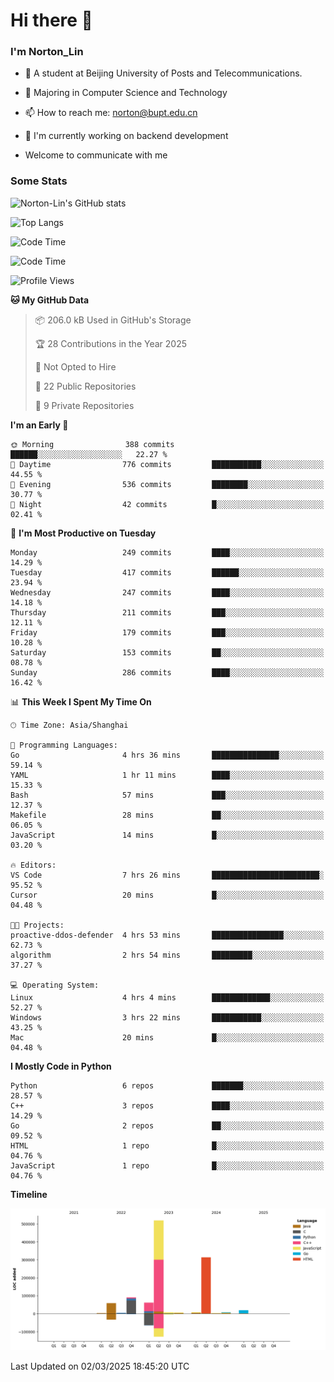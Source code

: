 
# Hi there 👋

### I'm Norton_Lin
- 🏫 A student at Beijing University of Posts and Telecommunications.
- 🌱 Majoring in Computer Science and Technology
- 📫 How to reach me: norton@bupt.edu.cn
- 🌱 I'm currently working on backend development

- Welcome to communicate with me

### Some Stats
![Norton-Lin's GitHub stats](https://github-readme-stats.vercel.app/api?username=Norton-Lin&count_private=true&show_icons=true&theme=radical)

![Top Langs](https://github-readme-stats.vercel.app/api/top-langs/?username=Norton-Lin&langs_count=10&layout=compact)

![Code Time](https://github-readme-stats.vercel.app/api/wakatime?username=Norton_Lin)

<!--START_SECTION:waka-->
![Code Time](http://img.shields.io/badge/Code%20Time-904%20hrs%2057%20mins-blue)

![Profile Views](http://img.shields.io/badge/Profile%20Views-0-blue)

**🐱 My GitHub Data** 

> 📦 206.0 kB Used in GitHub's Storage 
 > 
> 🏆 28 Contributions in the Year 2025
 > 
> 🚫 Not Opted to Hire
 > 
> 📜 22 Public Repositories 
 > 
> 🔑 9 Private Repositories 
 > 
**I'm an Early 🐤** 

```text
🌞 Morning                388 commits         ██████░░░░░░░░░░░░░░░░░░░   22.27 % 
🌆 Daytime                776 commits         ███████████░░░░░░░░░░░░░░   44.55 % 
🌃 Evening                536 commits         ████████░░░░░░░░░░░░░░░░░   30.77 % 
🌙 Night                  42 commits          █░░░░░░░░░░░░░░░░░░░░░░░░   02.41 % 
```
📅 **I'm Most Productive on Tuesday** 

```text
Monday                   249 commits         ████░░░░░░░░░░░░░░░░░░░░░   14.29 % 
Tuesday                  417 commits         ██████░░░░░░░░░░░░░░░░░░░   23.94 % 
Wednesday                247 commits         ████░░░░░░░░░░░░░░░░░░░░░   14.18 % 
Thursday                 211 commits         ███░░░░░░░░░░░░░░░░░░░░░░   12.11 % 
Friday                   179 commits         ███░░░░░░░░░░░░░░░░░░░░░░   10.28 % 
Saturday                 153 commits         ██░░░░░░░░░░░░░░░░░░░░░░░   08.78 % 
Sunday                   286 commits         ████░░░░░░░░░░░░░░░░░░░░░   16.42 % 
```


📊 **This Week I Spent My Time On** 

```text
🕑︎ Time Zone: Asia/Shanghai

💬 Programming Languages: 
Go                       4 hrs 36 mins       ███████████████░░░░░░░░░░   59.14 % 
YAML                     1 hr 11 mins        ████░░░░░░░░░░░░░░░░░░░░░   15.33 % 
Bash                     57 mins             ███░░░░░░░░░░░░░░░░░░░░░░   12.37 % 
Makefile                 28 mins             ██░░░░░░░░░░░░░░░░░░░░░░░   06.05 % 
JavaScript               14 mins             █░░░░░░░░░░░░░░░░░░░░░░░░   03.20 % 

🔥 Editors: 
VS Code                  7 hrs 26 mins       ████████████████████████░   95.52 % 
Cursor                   20 mins             █░░░░░░░░░░░░░░░░░░░░░░░░   04.48 % 

🐱‍💻 Projects: 
proactive-ddos-defender  4 hrs 53 mins       ████████████████░░░░░░░░░   62.73 % 
algorithm                2 hrs 54 mins       █████████░░░░░░░░░░░░░░░░   37.27 % 

💻 Operating System: 
Linux                    4 hrs 4 mins        █████████████░░░░░░░░░░░░   52.27 % 
Windows                  3 hrs 22 mins       ███████████░░░░░░░░░░░░░░   43.25 % 
Mac                      20 mins             █░░░░░░░░░░░░░░░░░░░░░░░░   04.48 % 
```

**I Mostly Code in Python** 

```text
Python                   6 repos             ███████░░░░░░░░░░░░░░░░░░   28.57 % 
C++                      3 repos             ████░░░░░░░░░░░░░░░░░░░░░   14.29 % 
Go                       2 repos             ██░░░░░░░░░░░░░░░░░░░░░░░   09.52 % 
HTML                     1 repo              █░░░░░░░░░░░░░░░░░░░░░░░░   04.76 % 
JavaScript               1 repo              █░░░░░░░░░░░░░░░░░░░░░░░░   04.76 % 
```



**Timeline**

![Lines of Code chart](https://raw.githubusercontent.com/Norton-Lin/Norton-Lin/main/assets/bar_graph.png)


 Last Updated on 02/03/2025 18:45:20 UTC
<!--END_SECTION:waka-->
